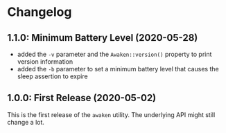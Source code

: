 # Changelog

## 1.1.0: Minimum Battery Level (2020-05-28)
- added the `-v` parameter and the `Awaken::version()` property to print version information
- added the `-b` parameter to set a minimum battery level that causes the sleep assertion to expire

## 1.0.0: First Release (2020-05-02)
This is the first release of the `awaken` utility. The underlying API might still change a lot.
